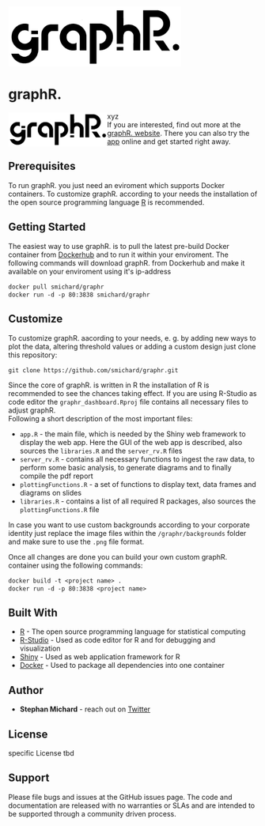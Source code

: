 <a href="https://www.graphr.de"><img src = "graphr/www/graphR_logo.png" width = "350" align="middle"></a>
# graphR.
<a href="https://www.graphr.de"><img src = "graphr/www/graphR_logo.png" width = "200" align="left"></a> 
xyz  
If you are interested, find out more at the [graphR. website](https://www.graphr.de). There you can also try the [app](https://www.launch.graphr.de) online and get started right away.


## Prerequisites

To run graphR. you just need an eviroment which supports Docker containers. To customize graphR. according to your needs the installation of the open source programming language [R](https://www.r-project.org/) is recommended.

## Getting Started

The easiest way to use graphR. is to pull the latest pre-build Docker container from [Dockerhub](https://hub.docker.com/r/smichard/graphr/) and to run it within your enviroment. The following commands will download graphR. from Dockerhub and make it available on your enviroment using it's ip-address

```
docker pull smichard/graphr
docker run -d -p 80:3838 smichard/graphr
```

## Customize

To customize graphR. aacording to your needs, e. g. by adding new ways to plot the data, altering threshold values or adding a custom design just clone this repository:

```
git clone https://github.com/smichard/graphr.git
```
Since the core of graphR. is written in R the installation of R is recommended to see the chances taking effect. If you are using R-Studio as code editor the `graphr_dashboard.Rproj` file contains all necessary files to adjust graphR.  
Following a short description of the most important files:  

* `app.R` - the main file, which is needed by the Shiny web framework to display the web app. Here the GUI of the web app is described, also sources the `libraries.R` and the `server_rv.R` files 
* `server_rv.R` - contains all necessary functions to ingest the raw data, to perform some basic analysis, to generate diagrams and to finally compile the pdf report
* `plottingFunctions.R` - a set of functions to display text, data frames and diagrams on slides
* `libraries.R` - contains a list of all required R packages, also sources the `plottingFunctions.R` file

In case you want to use custom backgrounds according to your corporate identity just replace the image files within the `/graphr/backgrounds` folder and make sure to use the `.png` file format.

Once all changes are done you can build your own custom graphR. container using the following commands: 
```
docker build -t <project name> .
docker run -d -p 80:3838 <project name>
```

## Built With

* [R](https://www.r-project.org/) - The open source programming language for statistical computing
* [R-Studio](https://www.rstudio.com/) - Used as code editor for R and for debugging and visualization
* [Shiny](https://shiny.rstudio.com/) - Used as web application framework for R
* [Docker](https://www.docker.com/) - Used to package all dependencies into one container

## Author

* **Stephan Michard** - reach out on [Twitter](https://twitter.com/StephanMichard)

## License

specific License tbd

## Support

Please file bugs and issues at the GitHub issues page. The code and documentation are released with no warranties or SLAs and are intended to be supported through a community driven process.
